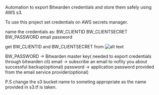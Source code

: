 Automation to export Bitwarden credentials and store them safely using AWS s3.

To use this project set credentials on AWS secrets manager.

name the credentials as:
BW_CLIENTID 
BW_CLIENTSECRET
BW_PASSWORD
email
password

get BW_CLIENTID and BW_CLIENTSECRET from 
![alt text]([https://bitwarden.com/help/public-api/](https://bitwarden.com/assets/1Mq824Xunm2wmzd8f905AJ/792cca9c6edddee71abfc350479ec813/Screenshot_2024-02-28_at_2.43.34_PM.png?w=1200&fm=avif&q=80))

BW_PASSWORD -> Bitwarden master key( needed to export credentials through bitwarden cli)
email -> subscribe an email to nofity you about successful backup(optional)
password -> application password provided from the email service provider(optional)

P.S change the s3 bucket name to someting appropriate as the name provided in s3.tf is taken.

